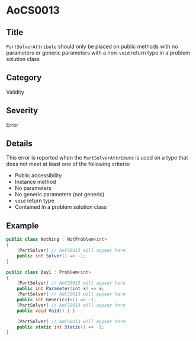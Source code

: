 # AoCS0013

## Title
`PartSolverAttribute` should only be placed on public methods with no parameters or generic parameters with a non-`void` return type in a problem solution class

## Category
Validity

## Severity
Error

## Details
This error is reported when the `PartSolverAttribute` is used on a type that does not meet at least one of the following criteria:
- Public accessibility
- Instance method
- No parameters
- No generic parameters (not generic)
- `void` return type
- Contained in a problem solution class

## Example
```csharp
public class Nothing : NotProblem<int>
{
    [PartSolver] // AoCS0013 will appear here
    public int Solver() => -1;
}

public class Day1 : Problem<int>
{
    [PartSolver] // AoCS0013 will appear here
    public int Parameter(int x) => x;
    [PartSolver] // AoCS0013 will appear here
    public int Generic<T>() => -1;
    [PartSolver] // AoCS0013 will appear here
    public void Void() { }

    [PartSolver] // AoCS0013 will appear here
    public static int Static() => -1;
}
```
